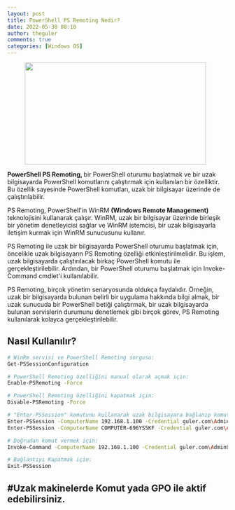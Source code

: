 ```yaml
---
layout: post
title: PowerShell PS Remoting Nedir?
date: 2022-05-30 08:10
author: theguler
comments: true
categories: [Windows OS]
---
```

<!-- wp:image {"id":333,"width":414,"height":233,"sizeSlug":"large","linkDestination":"none"} -->
<figure class="wp-block-image size-large is-resized"><img src="https://farukguler.com/assets/post_images/powershell-4-sdn.jpg?w=1024" alt="" class="wp-image-333" width="414" height="233" /></figure>
<!-- /wp:image -->

<!-- wp:paragraph -->
<p><strong>PowerShell PS Remoting, </strong>bir PowerShell oturumu başlatmak ve bir uzak bilgisayarda PowerShell komutlarını çalıştırmak için kullanılan bir özelliktir. Bu özellik sayesinde PowerShell komutları, uzak bir bilgisayar üzerinde de çalıştırılabilir.</p>
<!-- /wp:paragraph -->

<!-- wp:paragraph -->
<p>PS Remoting, PowerShell'in WinRM <strong>(Windows Remote Management) </strong>teknolojisini kullanarak çalışır. WinRM, uzak bir bilgisayar üzerinde birleşik bir yönetim denetleyicisi sağlar ve WinRM istemcisi, bir uzak bilgisayarla iletişim kurmak için WinRM sunucusunu kullanır.</p>
<!-- /wp:paragraph -->

<!-- wp:paragraph -->
<p>PS Remoting ile uzak bir bilgisayarda PowerShell oturumu başlatmak için, öncelikle uzak bilgisayarın PS Remoting özelliği etkinleştirilmelidir. Bu işlem, uzak bilgisayarda çalıştırılacak birkaç PowerShell komutu ile gerçekleştirilebilir. Ardından, bir PowerShell oturumu başlatmak için Invoke-Command cmdlet'i kullanılabilir.</p>
<!-- /wp:paragraph -->

<!-- wp:paragraph -->
<p>PS Remoting, birçok yönetim senaryosunda oldukça faydalıdır. Örneğin, uzak bir bilgisayarda bulunan belirli bir uygulama hakkında bilgi almak, bir uzak sunucuda bir PowerShell betiği çalıştırmak, bir uzak bilgisayarda bulunan servislerin durumunu denetlemek gibi birçok görev, PS Remoting kullanılarak kolayca gerçekleştirilebilir.</p>
<!-- /wp:paragraph -->

<!-- wp:heading -->
<h2 class="wp-block-heading"><strong>Nasıl Kullanılır?</strong></h2>
<!-- /wp:heading -->

<!-- wp:preformatted -->
```bash
# WinRm servisi ve PowerShell Remoting sorgusu:
Get-PSSessionConfiguration

# PowerShell Remoting özelliğini manual olarak açmak için:
Enable-PSRemoting -Force

# PowerShell Remoting özelliğini kapatmak için:
Disable-PSRemoting -Force

# "Enter-PSSession" komutunu kullanarak uzak bilgisayara bağlanıp komut vermek için:
Enter-PSSession -ComputerName 192.168.1.100 -Credential guler.com\Admin04
Enter-PSSession -ComputerName COMPUTER-696YS5KF -Credential guler.com\Admin04

# Doğrudan komut vermek için:
Invoke-Command -ComputerName 192.168.1.100 -Credential guler.com\Admin04 -ScriptBlock { ipconfig }

# Bağlantıyı Kapatmak için:
Exit-PSSession
```
<!-- wp:paragraph -->
<h2 class="wp-block-heading"><strong>#Uzak makinelerde Komut yada GPO ile aktif edebilirsiniz.</strong></h2>
<!-- /wp:paragraph -->
